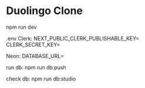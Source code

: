# Duolingo Clone

npm run dev

.env 
Clerk:
NEXT_PUBLIC_CLERK_PUBLISHABLE_KEY=
CLERK_SECRET_KEY=

Neon: 
DATABASE_URL=


run db: 
npm run db:push

check db:
npm run db:studio